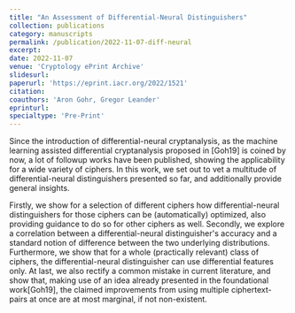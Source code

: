 ```yaml
---
title: "An Assessment of Differential-Neural Distinguishers"
collection: publications
category: manuscripts
permalink: /publication/2022-11-07-diff-neural
excerpt: 
date: 2022-11-07
venue: 'Cryptology ePrint Archive'
slidesurl: 
paperurl: 'https://eprint.iacr.org/2022/1521'
citation: 
coauthors: 'Aron Gohr, Gregor Leander'
eprinturl: 
specialtype: 'Pre-Print'
---
```


Since the introduction of differential-neural cryptanalysis, as the machine learning assisted differential cryptanalysis proposed in [Goh19] is coined by now, a lot of followup works have been published, showing the applicability for a wide variety of ciphers. In this work, we set out to vet a multitude of differential-neural distinguishers presented so far, and additionally provide general insights.
        
Firstly, we show for a selection of different ciphers how differential-neural distinguishers for those ciphers can be (automatically) optimized, also providing guidance to do so for other ciphers as well. Secondly, we explore a correlation between a differential-neural distinguisher's accuracy and a standard notion of difference between the two underlying distributions. Furthermore, we show that for a whole (practically relevant) class of ciphers, the differential-neural distinguisher can use differential features only. At last, we also rectify a common mistake in current literature, and show that, making use of an idea already presented in the foundational work[Goh19], the claimed improvements from using multiple ciphertext-pairs at once are at most marginal, if not non-existent.
